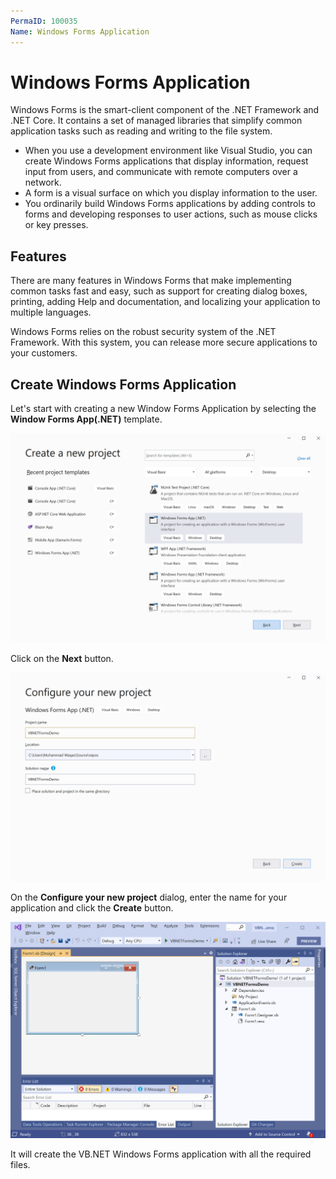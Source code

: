 ```yaml
---
PermaID: 100035
Name: Windows Forms Application
---
```


# Windows Forms Application

Windows Forms is the smart-client component of the .NET Framework and .NET Core. It contains a set of managed libraries that simplify common application tasks such as reading and writing to the file system. 

 - When you use a development environment like Visual Studio, you can create Windows Forms applications that display information, request input from users, and communicate with remote computers over a network.
 - A form is a visual surface on which you display information to the user. 
 - You ordinarily build Windows Forms applications by adding controls to forms and developing responses to user actions, such as mouse clicks or key presses.

## Features 

There are many features in Windows Forms that make implementing common tasks fast and easy, such as support for creating dialog boxes, printing, adding Help and documentation, and localizing your application to multiple languages. 

Windows Forms relies on the robust security system of the .NET Framework. With this system, you can release more secure applications to your customers.

## Create Windows Forms Application

Let's start with creating a new Window Forms Application by selecting the **Window Forms App(.NET)** template.

<img src="images/winforms-1.png">

Click on the **Next** button.

<img src="images/winforms-2.png">

On the **Configure your new project** dialog, enter the name for your application and click the **Create** button.

<img src="images/winforms-3.png">

It will create the VB.NET Windows Forms application with all the required files.
